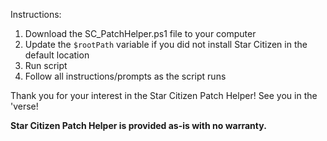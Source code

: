 Instructions:
1. Download the SC_PatchHelper.ps1 file to your computer
2. Update the `$rootPath` variable if you did not install Star Citizen in the default location
3. Run script
4. Follow all instructions/prompts as the script runs

Thank you for your interest in the Star Citizen Patch Helper! See you in the 'verse!

**Star Citizen Patch Helper is provided as-is with no warranty.** 
